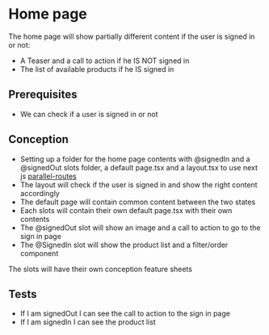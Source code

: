 # Home page

The home page will show partially different content if the user is signed in or not:

- A Teaser and a call to action if he IS NOT signed in
- The list of available products if he IS signed in

## Prerequisites

- We can check if a user is signed in or not

## Conception

- Setting up a folder for the home page contents with @signedIn and a @signedOut slots folder, a default page.tsx and a layout.tsx to use next js [parallel-routes](https://nextjs.org/docs/app/building-your-application/routing/parallel-routes)
- The layout will check if the user is signed in and show the right content accordingly
- The default page will contain common content between the two states
- Each slots will contain their own default page.tsx with their own contents
- The @signedOut slot will show an image and a call to action to go to the sign in page
- The @SignedIn slot will show the product list and a filter/order component

The slots will have their own conception feature sheets

## Tests

- If I am signedOut I can see the call to action to the sign in page
- If I am signedIn I can see the product list
